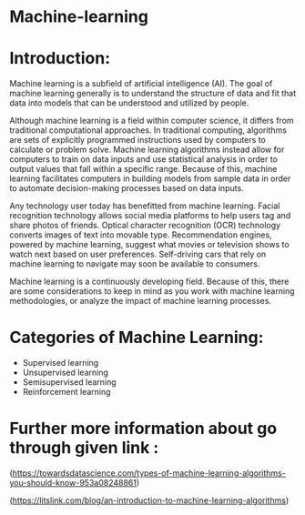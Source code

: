 # Machine-learning

# **Introduction**:

Machine learning is a subfield of artificial intelligence (AI). The goal of machine learning generally is to understand the structure of data and fit that data into models that can be understood and utilized by people.

Although machine learning is a field within computer science, it differs from traditional computational approaches. In traditional computing, algorithms are sets of explicitly programmed instructions used by computers to calculate or problem solve. Machine learning algorithms instead allow for computers to train on data inputs and use statistical analysis in order to output values that fall within a specific range. Because of this, machine learning facilitates computers in building models from sample data in order to automate decision-making processes based on data inputs.

Any technology user today has benefitted from machine learning. Facial recognition technology allows social media platforms to help users tag and share photos of friends. Optical character recognition (OCR) technology converts images of text into movable type. Recommendation engines, powered by machine learning, suggest what movies or television shows to watch next based on user preferences. Self-driving cars that rely on machine learning to navigate may soon be available to consumers.

Machine learning is a continuously developing field. Because of this, there are some considerations to keep in mind as you work with machine learning methodologies, or analyze the impact of machine learning processes.

# **Categories of Machine Learning**:

- Supervised learning
- Unsupervised learning
- Semisupervised learning
- Reinforcement learning

# Further more information about go through given link :

(https://towardsdatascience.com/types-of-machine-learning-algorithms-you-should-know-953a08248861)

(https://litslink.com/blog/an-introduction-to-machine-learning-algorithms)
